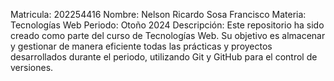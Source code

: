 Matricula: 202254416
Nombre: Nelson Ricardo Sosa Francisco
Materia: Tecnologías Web
Periodo: Otoño 2024
Descripción: Este repositorio ha sido creado como parte del curso de Tecnologías Web. Su objetivo es almacenar y gestionar de manera eficiente todas las prácticas y proyectos desarrollados durante el periodo, utilizando Git y GitHub para el control de versiones.
